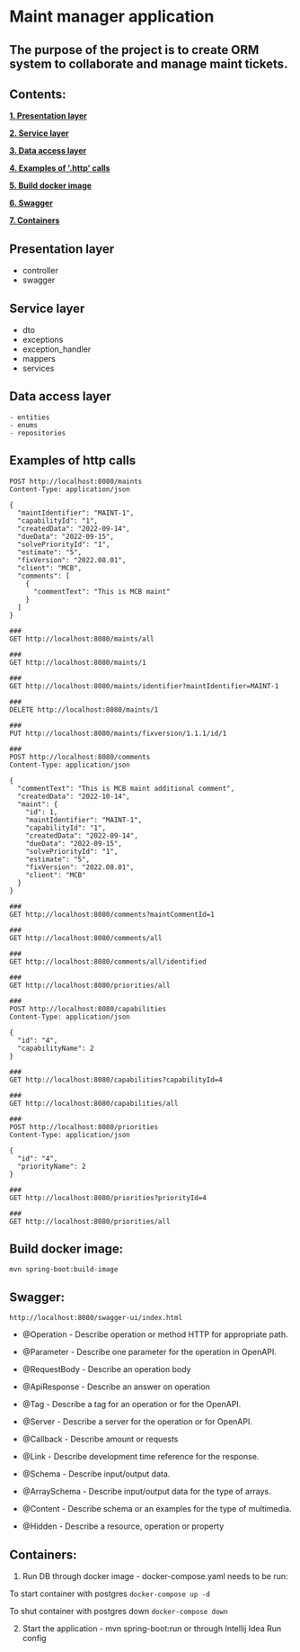 # Maint manager application
## The purpose of the project is to create ORM system to collaborate and manage maint tickets.

## Contents:
**[1. Presentation layer](#presentation_layer)**

**[2. Service layer](#service_layer)**

**[3. Data access layer](#data_access_layer)**

**[4. Examples of '.http' calls ](#examples_of_http_calls)**

**[5. Build docker image](#build_docker_image)**

**[6. Swagger](#swagger)**

**[7. Containers](#containers)**

## Presentation layer
   - controller
   - swagger

## Service layer
   - dto
   - exceptions
   - exception_handler
   - mappers
   - services

## Data access layer
    - entities
    - enums
    - repositories
    
## Examples of http calls
```
POST http://localhost:8080/maints
Content-Type: application/json

{
  "maintIdentifier": "MAINT-1",
  "capabilityId": "1",
  "createdData": "2022-09-14",
  "dueData": "2022-09-15",
  "solvePriorityId": "1",
  "estimate": "5",
  "fixVersion": "2022.08.01",
  "client": "MCB",
  "comments": [
    {
      "commentText": "This is MCB maint"
    }
  ]
}

###
GET http://localhost:8080/maints/all

###
GET http://localhost:8080/maints/1

###
GET http://localhost:8080/maints/identifier?maintIdentifier=MAINT-1

###
DELETE http://localhost:8080/maints/1

###
PUT http://localhost:8080/maints/fixversion/1.1.1/id/1

###
POST http://localhost:8080/comments
Content-Type: application/json

{
  "commentText": "This is MCB maint additional comment",
  "createdData": "2022-10-14",
  "maint": {
    "id": 1,
    "maintIdentifier": "MAINT-1",
    "capabilityId": "1",
    "createdData": "2022-09-14",
    "dueData": "2022-09-15",
    "solvePriorityId": "1",
    "estimate": "5",
    "fixVersion": "2022.08.01",
    "client": "MCB"
  }
}

###
GET http://localhost:8080/comments?maintCommentId=1

###
GET http://localhost:8080/comments/all

###
GET http://localhost:8080/comments/all/identified

###
GET http://localhost:8080/priorities/all

###
POST http://localhost:8080/capabilities
Content-Type: application/json

{
  "id": "4",
  "capabilityName": 2
}

###
GET http://localhost:8080/capabilities?capabilityId=4

###
GET http://localhost:8080/capabilities/all

###
POST http://localhost:8080/priorities
Content-Type: application/json

{
  "id": "4",
  "priorityName": 2
}

###
GET http://localhost:8080/priorities?priorityId=4

###
GET http://localhost:8080/priorities/all
```

## Build docker image:
```mvn spring-boot:build-image```

## Swagger:
```http://localhost:8080/swagger-ui/index.html```

- @Operation - Describe operation or method HTTP for appropriate path.

- @Parameter - Describe one parameter for the operation in OpenAPI.

- @RequestBody - Describe an operation body

- @ApiResponse - Describe an answer on operation

- @Tag - Describe a tag for an operation or for the OpenAPI.

- @Server - Describe a server for the operation or for OpenAPI.

- @Callback - Describe amount or requests

- @Link - Describe development time reference for the response.

- @Schema - Describe input/output data.

- @ArraySchema - Describe input/output data for the type of arrays.

- @Content - Describe schema or an examples for the type of multimedia.

- @Hidden - Describe a resource, operation or property

## Containers:
1. Run DB through docker image - docker-compose.yaml needs to be run:

To start container with postgres
```docker-compose up -d``` 

To shut container with postgres down
```docker-compose down```

2. Start the application - mvn spring-boot:run or through Intellij Idea Run config